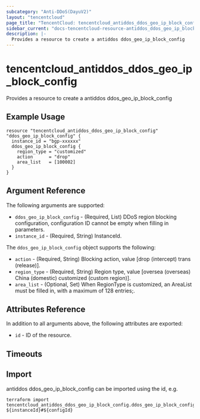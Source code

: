 ```yaml
---
subcategory: "Anti-DDoS(DayuV2)"
layout: "tencentcloud"
page_title: "TencentCloud: tencentcloud_antiddos_ddos_geo_ip_block_config"
sidebar_current: "docs-tencentcloud-resource-antiddos_ddos_geo_ip_block_config"
description: |-
  Provides a resource to create a antiddos ddos_geo_ip_block_config
---
```


# tencentcloud_antiddos_ddos_geo_ip_block_config

Provides a resource to create a antiddos ddos_geo_ip_block_config

## Example Usage

```hcl
resource "tencentcloud_antiddos_ddos_geo_ip_block_config" "ddos_geo_ip_block_config" {
  instance_id = "bgp-xxxxxx"
  ddos_geo_ip_block_config {
    region_type = "customized"
    action      = "drop"
    area_list   = [100002]
  }
}
```

## Argument Reference

The following arguments are supported:

* `ddos_geo_ip_block_config` - (Required, List) DDoS region blocking configuration, configuration ID cannot be empty when filling in parameters.
* `instance_id` - (Required, String) InstanceId.

The `ddos_geo_ip_block_config` object supports the following:

* `action` - (Required, String) Blocking action, value [drop (intercept) trans (release)].
* `region_type` - (Required, String) Region type, value [oversea (overseas) China (domestic) customized (custom region)].
* `area_list` - (Optional, Set) When RegionType is customized, an AreaList must be filled in, with a maximum of 128 entries;.

## Attributes Reference

In addition to all arguments above, the following attributes are exported:

* `id` - ID of the resource.



## Timeouts

<no value>


## Import

antiddos ddos_geo_ip_block_config can be imported using the id, e.g.

```
terraform import tencentcloud_antiddos_ddos_geo_ip_block_config.ddos_geo_ip_block_config ${instanceId}#${configId}
```


